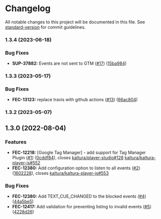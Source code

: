# Changelog

All notable changes to this project will be documented in this file. See [standard-version](https://github.com/conventional-changelog/standard-version) for commit guidelines.

### 1.3.4 (2023-06-18)


### Bug Fixes

* **SUP-37882:** Events are not sent to GTM ([#17](https://github.com/kaltura/playkit-js-google-tag-manager/issues/17)) ([15ba984](https://github.com/kaltura/playkit-js-google-tag-manager/commit/15ba984d85960b7007569a34ab94f4bf649678b7))

### 1.3.3 (2023-05-17)


### Bug Fixes

* **FEC-13123:** replace travis with github actions ([#13](https://github.com/kaltura/playkit-js-google-tag-manager/issues/13)) ([66ac804](https://github.com/kaltura/playkit-js-google-tag-manager/commit/66ac80480848400be11f7f956bf1cb5b39c6bd93))

### 1.3.2 (2023-05-07)

## 1.3.0 (2022-08-04)


### Features

* **FEC-12218:** [Google Tag Manager] - add support for Tag Manager Plugin ([#1](https://github.com/kaltura/playkit-js-google-tag-manager/issues/1)) ([0cddf84](https://github.com/kaltura/playkit-js-google-tag-manager/commit/0cddf8458c71dc0d86613ac2002eb2cef619c0c5)), closes [kaltura/player-studio#128](https://github.com/kaltura/player-studio/issues/128) [kaltura/kaltura-player-js#552](https://github.com/kaltura/kaltura-player-js/issues/552)
* **FEC-12380:** Add configuration option to listen to all events ([#2](https://github.com/kaltura/playkit-js-google-tag-manager/issues/2)) ([1602228](https://github.com/kaltura/playkit-js-google-tag-manager/commit/16022289c60616226bc4886b518b00165331f00f)), closes [kaltura/kaltura-player-js#553](https://github.com/kaltura/kaltura-player-js/issues/553)


### Bug Fixes

* **FEC-12380:** Add TEXT_CUE_CHANGED to the blocked events ([#4](https://github.com/kaltura/playkit-js-google-tag-manager/issues/4)) ([44a5be5](https://github.com/kaltura/playkit-js-google-tag-manager/commit/44a5be526bc70ae48f036e3482d2262edb6e1c6c))
* **FEC-12417:** Add validation for preventing listing to invalid events ([#5](https://github.com/kaltura/playkit-js-google-tag-manager/issues/5)) ([4228d26](https://github.com/kaltura/playkit-js-google-tag-manager/commit/4228d26ce36a93a187d44b5b431e9828aaa7163c))
